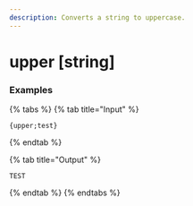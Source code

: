 ```yaml
---
description: Converts a string to uppercase.
---
```


# upper [string]

### Examples

{% tabs %}
{% tab title="Input" %}
```text
{upper;test}
```
{% endtab %}

{% tab title="Output" %}
```text
TEST
```
{% endtab %}
{% endtabs %}
